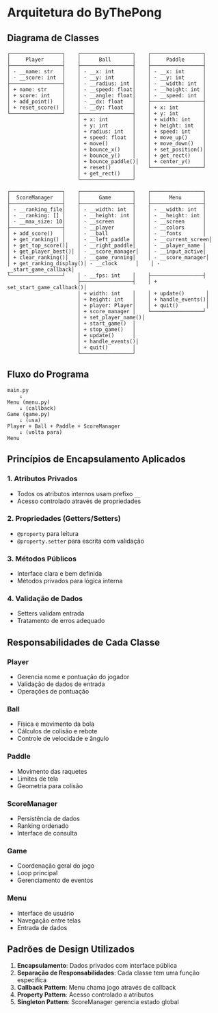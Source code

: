 # Arquitetura do ByThePong

## Diagrama de Classes

```
┌─────────────────┐    ┌─────────────────┐    ┌─────────────────┐
│     Player      │    │      Ball       │    │     Paddle      │
├─────────────────┤    ├─────────────────┤    ├─────────────────┤
│ - __name: str   │    │ - __x: int      │    │ - __x: int      │
│ - __score: int  │    │ - __y: int      │    │ - __y: int      │
├─────────────────┤    │ - __radius: int │    │ - __width: int  │
│ + name: str     │    │ - __speed: float│    │ - __height: int │
│ + score: int    │    │ - __angle: float│    │ - __speed: int  │
│ + add_point()   │    │ - __dx: float   │    ├─────────────────┤
│ + reset_score() │    │ - __dy: float   │    │ + x: int        │
└─────────────────┘    ├─────────────────┤    │ + y: int        │
                       │ + x: int        │    │ + width: int    │
                       │ + y: int        │    │ + height: int   │
                       │ + radius: int   │    │ + speed: int    │
                       │ + speed: float  │    │ + move_up()     │
                       │ + move()        │    │ + move_down()   │
                       │ + bounce_x()    │    │ + set_position()│
                       │ + bounce_y()    │    │ + get_rect()    │
                       │ + bounce_paddle()│   │ + center_y()    │
                       │ + reset()       │    └─────────────────┘
                       │ + get_rect()    │
                       └─────────────────┘

┌─────────────────┐    ┌─────────────────┐    ┌─────────────────┐
│  ScoreManager   │    │      Game       │    │      Menu       │
├─────────────────┤    ├─────────────────┤    ├─────────────────┤
│ - __ranking_file│    │ - __width: int  │    │ - __width: int  │
│ - __ranking: [] │    │ - __height: int │    │ - __height: int │
│ - __max_size: 10│    │ - __screen      │    │ - __screen      │
├─────────────────┤    │ - __player      │    │ - __colors      │
│ + add_score()   │    │ - __ball        │    │ - __fonts       │
│ + get_ranking() │    │ - __left_paddle │    │ - __current_screen│
│ + get_top_score()│   │ - __right_paddle│    │ - __player_name │
│ + get_player_best()│ │ - __score_manager│   │ - __input_active│
│ + clear_ranking()│   │ - __game_running│    │ - __score_manager│
│ + get_ranking_display()│ - __clock      │    │ - __start_game_callback│
└─────────────────┘    │ - __fps: int    │    ├─────────────────┤
                       ├─────────────────┤    │ + set_start_game_callback()│
                       │ + width: int    │    │ + update()       │
                       │ + height: int   │    │ + handle_events()│
                       │ + player: Player│    │ + quit()         │
                       │ + score_manager │    └─────────────────┘
                       │ + set_player_name()│
                       │ + start_game()  │
                       │ + stop_game()   │
                       │ + update()      │
                       │ + handle_events()│
                       │ + quit()        │
                       └─────────────────┘
```

## Fluxo do Programa

```
main.py
    ↓
Menu (menu.py)
    ↓ (callback)
Game (game.py)
    ↓ (usa)
Player + Ball + Paddle + ScoreManager
    ↓ (volta para)
Menu
```

## Princípios de Encapsulamento Aplicados

### 1. Atributos Privados
- Todos os atributos internos usam prefixo `__`
- Acesso controlado através de propriedades

### 2. Propriedades (Getters/Setters)
- `@property` para leitura
- `@property.setter` para escrita com validação

### 3. Métodos Públicos
- Interface clara e bem definida
- Métodos privados para lógica interna

### 4. Validação de Dados
- Setters validam entrada
- Tratamento de erros adequado

## Responsabilidades de Cada Classe

### Player
- Gerencia nome e pontuação do jogador
- Validação de dados de entrada
- Operações de pontuação

### Ball
- Física e movimento da bola
- Cálculos de colisão e rebote
- Controle de velocidade e ângulo

### Paddle
- Movimento das raquetes
- Limites de tela
- Geometria para colisão

### ScoreManager
- Persistência de dados
- Ranking ordenado
- Interface de consulta

### Game
- Coordenação geral do jogo
- Loop principal
- Gerenciamento de eventos

### Menu
- Interface de usuário
- Navegação entre telas
- Entrada de dados

## Padrões de Design Utilizados

1. **Encapsulamento**: Dados privados com interface pública
2. **Separação de Responsabilidades**: Cada classe tem uma função específica
3. **Callback Pattern**: Menu chama jogo através de callback
4. **Property Pattern**: Acesso controlado a atributos
5. **Singleton Pattern**: ScoreManager gerencia estado global

